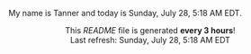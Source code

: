 My name is Tanner and today is Sunday, July 28, 5:18 AM EDT.

<p align="center">This <i>README</i> file is generated <b>every 3 hours</b>!</br>Last refresh: Sunday, July 28, 5:18 AM EDT<br /></p>
